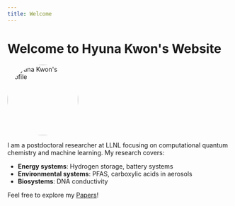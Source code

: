 ```yaml
---
title: Welcome
---
```


# Welcome to Hyuna Kwon's Website
<img src="https://kha8128.github.io/picture.jpeg" alt="Hyuna Kwon's Profile" width="160" height="160" style="border-radius: 50%;">

I am a postdoctoral researcher at LLNL focusing on computational quantum chemistry and machine learning. My research covers:

- **Energy systems**: Hydrogen storage, battery systems
- **Environmental systems**: PFAS, carboxylic acids in aerosols
- **Biosystems**: DNA conductivity

Feel free to explore my [Papers](/papers/)!


